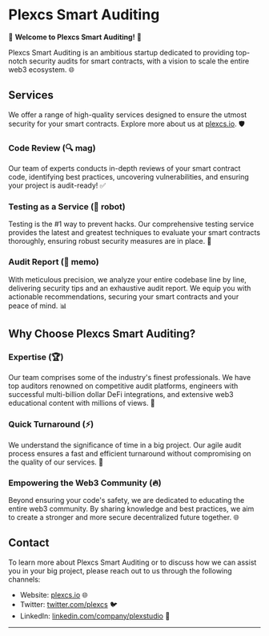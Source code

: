 # Plexcs Smart Auditing

🚀 **Welcome to Plexcs Smart Auditing!** 🚀

Plexcs Smart Auditing is an ambitious startup dedicated to providing top-notch security audits for smart contracts, with a vision to scale the entire web3 ecosystem. 🌐

## Services

We offer a range of high-quality services designed to ensure the utmost security for your smart contracts. Explore more about us at [plexcs.io](https://www.plexcs.io). 🛡️

### Code Review (🔍 mag)

Our team of experts conducts in-depth reviews of your smart contract code, identifying best practices, uncovering vulnerabilities, and ensuring your project is audit-ready! ✅

### Testing as a Service (🤖 robot)

Testing is the #1 way to prevent hacks. Our comprehensive testing service provides the latest and greatest techniques to evaluate your smart contracts thoroughly, ensuring robust security measures are in place. 💪

### Audit Report (📝 memo)

With meticulous precision, we analyze your entire codebase line by line, delivering security tips and an exhaustive audit report. We equip you with actionable recommendations, securing your smart contracts and your peace of mind. 📊

## Why Choose Plexcs Smart Auditing?

### Expertise (🏆)

Our team comprises some of the industry's finest professionals. We have top auditors renowned on competitive audit platforms, engineers with successful multi-billion dollar DeFi integrations, and extensive web3 educational content with millions of views. 🌟

### Quick Turnaround (⚡)

We understand the significance of time in a big project. Our agile audit process ensures a fast and efficient turnaround without compromising on the quality of our services. 🔄

### Empowering the Web3 Community (🔥)

Beyond ensuring your code's safety, we are dedicated to educating the entire web3 community. By sharing knowledge and best practices, we aim to create a stronger and more secure decentralized future together. 🌐

## Contact

To learn more about Plexcs Smart Auditing or to discuss how we can assist you in your big project, please reach out to us through the following channels:

- Website: [plexcs.io](https://plexcs.framer.ai) 🌐
- Twitter: [twitter.com/plexcs](https://www.twitter.com/xadhrit) 🐦
- LinkedIn: [linkedin.com/company/plexstudio](https://www.linkedin.com/company/plexstudio) 📎

---
